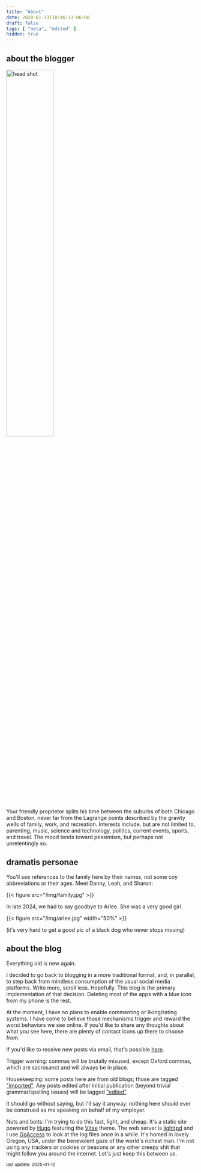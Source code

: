 ```yaml
---
title: "About"
date: 2020-01-13T18:46:13-06:00
draft: false
tags: [ "meta", "edited" ]
hidden: true
---
```


## about the blogger

<img src="/img/headshot.jpg" width="50%" alt="head shot">

Your friendly proprietor splits his time between the suburbs of both
Chicago and Boston, never far from the Lagrange points described by the gravity wells of 
family, work, and recreation. Interests include, but are not limited to, parenting, music,
science and technology, politics, current events, sports, and travel. The mood tends toward pessimism,
but perhaps not unrelentingly so.

## dramatis personae

You'll see references to the family here by their names, not some coy abbreviations or 
their ages. Meet Danny, Leah, and Sharon:

{{< figure src="/img/family.jpg" >}}

In late 2024, we had to say goodbye to Arlee. She was a very good girl.

{{< figure src="/img/arlee.jpg" width="50%" >}}

(it's very hard to get a good pic of a black dog who never stops moving)

## about the blog

Everything old is new again.

I decided to go back to blogging in a more traditional format, and, 
in parallel, to step back from mindless consumption of the usual social media platforms. Write more,
scroll less. Hopefully. This blog is the primary implementation of that decision. Deleting most of the
apps with a blue icon from my phone is the rest.

At the moment, I have no plans to enable commenting or liking/rating systems. I have come to believe
those mechanisms trigger and reward the worst behaviors we see online. If you'd like to share any
thoughts about what you see here, there are plenty of contact icons up there to choose from.

If you'd like to receive new posts via email, that's possible [here](https://scholvin.com/email/subscribe).

Trigger warning: commas will be brutally misused, except Oxford commas, which are sacrosanct
and will always be in place.

Housekeeping: some posts here are from old blogs; those are tagged ["imported"]("/tags/imported"). Any posts
edited after initial publication (beyond trivial grammar/spelling issues) will be tagged ["edited"]("/tags/edited").

It should go without saying, but I'll say it anyway: nothing here should ever be construed as
me speaking on behalf of my employer.

Nuts and bolts: I'm trying to do this fast, light, and cheap. It's a static site powered by 
[Hugo](https://gohugo.io) featuring the [Vitae](https://github.com/dataCobra/hugo-vitae) theme.
The web server is [lighttpd](https://www.lighttpd.net/) and I use [GoAccess](https://goaccess.io/) to
look at the log files once in a while.  It's homed in lovely Oregon, USA, under the benevolent gaze
of the world's richest man. I'm not using any trackers or cookies or beacons or any other
creepy shit that might follow you around the internet. Let's just keep this between us.

<span style='font-size: smaller;'>last update: 2025-01-12</span>
